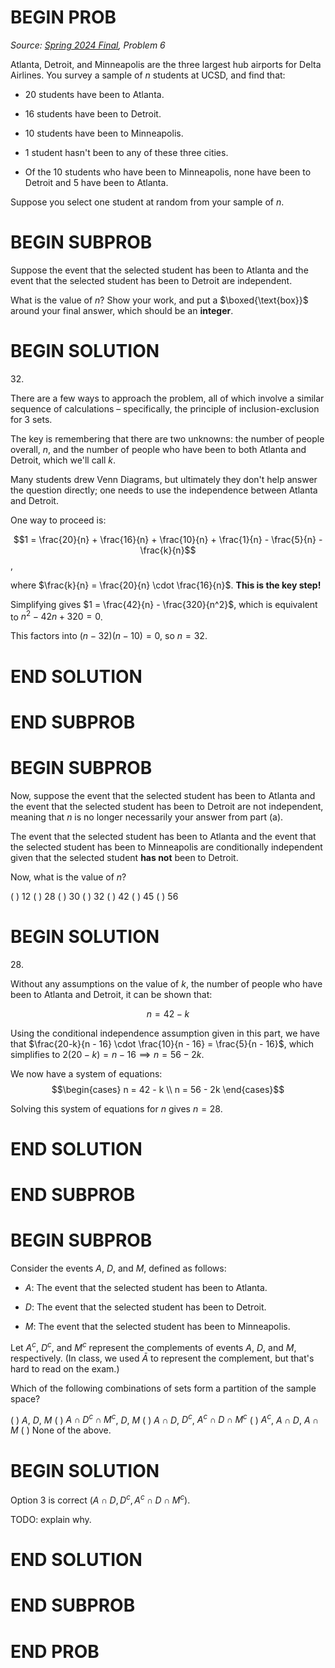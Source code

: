 # BEGIN PROB

<i>Source: [Spring 2024 Final](../sp24-final/index.html), Problem 6</i>

Atlanta, Detroit, and Minneapolis are the three largest hub airports for
Delta Airlines. You survey a sample of $n$ students at UCSD, and find
that:

-   20 students have been to Atlanta.

-   16 students have been to Detroit.

-   10 students have been to Minneapolis.

-   1 student hasn't been to any of these three cities.

-   Of the 10 students who have been to Minneapolis, none have been to
    Detroit and 5 have been to Atlanta.

Suppose you select one student at random from your sample of $n$.

# BEGIN SUBPROB

Suppose the event that the selected student has been to Atlanta and the
event that the selected student has been to Detroit are independent.

What is the value of $n$? Show your work, and put a $\boxed{\text{box}}$
around your final answer, which should be an **integer**.

# BEGIN SOLUTION

$32$.

There are a few ways to approach the problem, all of which involve a similar sequence of calculations – specifically, the principle of inclusion-exclusion for 3 sets.

The key is remembering that there are two unknowns: the number of people overall, $n$, and the number of people who have been to both Atlanta and Detroit, which we'll call $k$.

Many students drew Venn Diagrams, but ultimately they don't help answer the question directly; one needs to use the independence between Atlanta and Detroit.

One way to proceed is:

$$1 = \frac{20}{n} + \frac{16}{n} + \frac{10}{n} + \frac{1}{n} - \frac{5}{n} - \frac{k}{n}$$,

where $\frac{k}{n} = \frac{20}{n} \cdot \frac{16}{n}$. **This is the key step!**

Simplifying gives $1 = \frac{42}{n} - \frac{320}{n^2}$, which is equivalent to $n^2 - 42n + 320 = 0$.

This factors into $(n - 32)(n - 10) = 0$, so $n = 32$.

# END SOLUTION

# END SUBPROB

# BEGIN SUBPROB

Now, suppose the event that the selected student has been to Atlanta and
the event that the selected student has been to Detroit are not
independent, meaning that $n$ is no longer necessarily your answer from
part (a).

The event that the selected student has been to Atlanta and the event
that the selected student has been to Minneapolis are conditionally
independent given that the selected student **has not** been to Detroit.

Now, what is the value of $n$?

( ) $12$ 
( ) $28$ 
( ) $30$ 
( ) $32$ 
( ) $42$ 
( ) $45$ 
( ) $56$

# BEGIN SOLUTION

$28$.

Without any assumptions on the value of $k$, the number of people who have been to Atlanta and Detroit, it can be shown that:

$$n = 42 - k$$

Using the conditional independence assumption given in this part, we have that $\frac{20-k}{n - 16} \cdot \frac{10}{n - 16} = \frac{5}{n - 16}$, which simplifies to $2(20 - k) = n - 16 \implies n = 56 - 2k$.

We now have a system of equations:
$$\begin{cases}
n = 42 - k \\
n = 56 - 2k
\end{cases}$$

Solving this system of equations for $n$ gives $n = 28$.

# END SOLUTION

# END SUBPROB

# BEGIN SUBPROB

Consider the events $A$, $D$, and $M$, defined as follows:

-   $A$: The event that the selected student has been to Atlanta.

-   $D$: The event that the selected student has been to Detroit.

-   $M$: The event that the selected student has been to Minneapolis.

Let $A^c$, $D^c$, and $M^c$ represent the complements of events $A$,
$D$, and $M$, respectively. (In class, we used $\bar{A}$ to represent
the complement, but that's hard to read on the exam.)

Which of the following combinations of sets form a partition of the
sample space?

( ) $A$, $D$, $M$
( ) $A \cap D^c \cap M^c$, $D$, $M$
( ) $A \cap D$, $D^c$, $A^c \cap D \cap M^c$
( ) $A^c$, $A \cap D$, $A \cap M$
( ) None of the above.

# BEGIN SOLUTION

Option 3 is correct ($A \cap D, D^c, A^c \cap D \cap M^c$).

TODO: explain why.

# END SOLUTION

# END SUBPROB

# END PROB